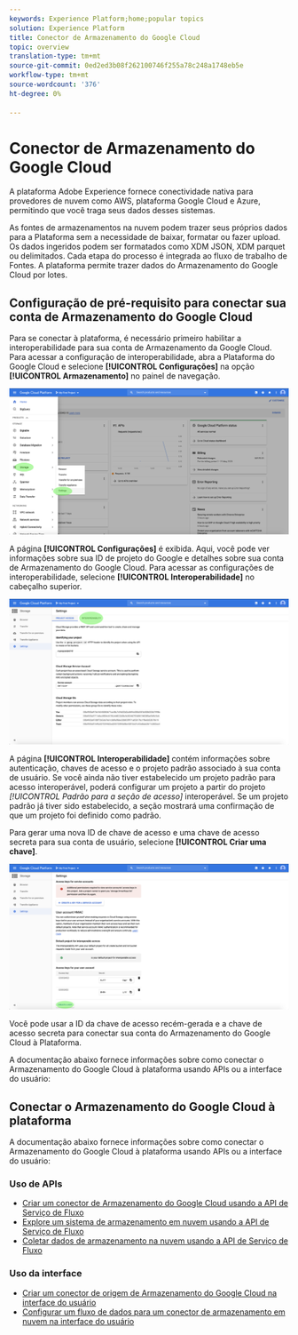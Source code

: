 ```yaml
---
keywords: Experience Platform;home;popular topics
solution: Experience Platform
title: Conector de Armazenamento do Google Cloud
topic: overview
translation-type: tm+mt
source-git-commit: 0ed2ed3b08f262100746f255a78c248a1748eb5e
workflow-type: tm+mt
source-wordcount: '376'
ht-degree: 0%

---
```



# Conector de Armazenamento do Google Cloud

A plataforma Adobe Experience fornece conectividade nativa para provedores de nuvem como AWS, plataforma Google Cloud e Azure, permitindo que você traga seus dados desses sistemas.

As fontes de armazenamentos na nuvem podem trazer seus próprios dados para a Plataforma sem a necessidade de baixar, formatar ou fazer upload. Os dados ingeridos podem ser formatados como XDM JSON, XDM parquet ou delimitados. Cada etapa do processo é integrada ao fluxo de trabalho de Fontes. A plataforma permite trazer dados do Armazenamento do Google Cloud por lotes.

## Configuração de pré-requisito para conectar sua conta de Armazenamento do Google Cloud

Para se conectar à plataforma, é necessário primeiro habilitar a interoperabilidade para sua conta de Armazenamento da Google Cloud. Para acessar a configuração de interoperabilidade, abra a Plataforma do Google Cloud e selecione **[!UICONTROL Configurações]** na opção **[!UICONTROL Armazenamento]** no painel de navegação.

![](../../images/tutorials/create/google-cloud-storage/nav.png)

A página **[!UICONTROL Configurações]** é exibida. Aqui, você pode ver informações sobre sua ID de projeto do Google e detalhes sobre sua conta de Armazenamento do Google Cloud. Para acessar as configurações de interoperabilidade, selecione **[!UICONTROL Interoperabilidade]** no cabeçalho superior.

![](../../images/tutorials/create/google-cloud-storage/project-access.png)

A página **[!UICONTROL Interoperabilidade]** contém informações sobre autenticação, chaves de acesso e o projeto padrão associado à sua conta de usuário. Se você ainda não tiver estabelecido um projeto padrão para acesso interoperável, poderá configurar um projeto a partir do projeto *[!UICONTROL Padrão para a seção de acesso]* interoperável. Se um projeto padrão já tiver sido estabelecido, a seção mostrará uma confirmação de que um projeto foi definido como padrão.

Para gerar uma nova ID de chave de acesso e uma chave de acesso secreta para sua conta de usuário, selecione **[!UICONTROL Criar uma chave]**.

![](../../images/tutorials/create/google-cloud-storage/interoperability.png)

Você pode usar a ID da chave de acesso recém-gerada e a chave de acesso secreta para conectar sua conta do Armazenamento do Google Cloud à Plataforma.

A documentação abaixo fornece informações sobre como conectar o Armazenamento do Google Cloud à plataforma usando APIs ou a interface do usuário:

## Conectar o Armazenamento do Google Cloud à plataforma

A documentação abaixo fornece informações sobre como conectar o Armazenamento do Google Cloud à plataforma usando APIs ou a interface do usuário:

### Uso de APIs

- [Criar um conector de Armazenamento do Google Cloud usando a API de Serviço de Fluxo](../../tutorials/api/create/cloud-storage/google.md)
- [Explore um sistema de armazenamento em nuvem usando a API de Serviço de Fluxo](../../tutorials/api/explore/cloud-storage.md)
- [Coletar dados de armazenamento na nuvem usando a API de Serviço de Fluxo](../../tutorials/api/collect/cloud-storage.md)

### Uso da interface

- [Criar um conector de origem de Armazenamento do Google Cloud na interface do usuário](../../tutorials/ui/create/cloud-storage/google-cloud-storage.md)
- [Configurar um fluxo de dados para um conector de armazenamento em nuvem na interface do usuário](../../tutorials/ui/dataflow/batch/cloud-storage.md)
